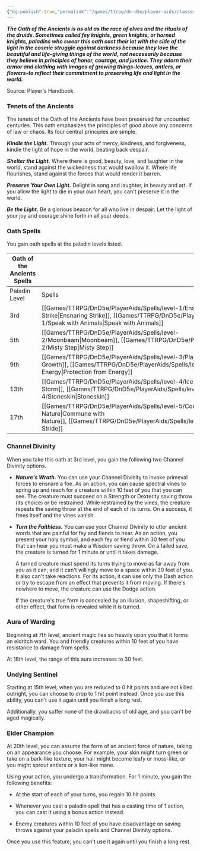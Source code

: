```yaml
---
{"dg-publish":true,"permalink":"/games/ttrpg/dn-d5e/player-aids/classes/class-specialisations/paladin-oath-of-ancients/","tags":["Sub-Class","TTRPG/DND/5e"],"noteIcon":""}
---
```



**_The Oath of the Ancients is as old as the race of elves and the rituals of the druids. Sometimes called fey knights, green knights, or horned knights, paladins who swear this oath cast their lot with the side of the light in the cosmic struggle against darkness because they love the beautiful and life-giving things of the world, not necessarily because they believe in principles of honor, courage, and justice. They adorn their armor and clothing with images of growing things-leaves, antlers, or flowers-to reflect their commitment to preserving life and light in the world._**

Source: Player's Handbook

### Tenets of the Ancients

The tenets of the Oath of the Ancients have been preserved for uncounted centuries. This oath emphasizes the principles of good above any concerns of law or chaos. Its four central principles are simple.

**_Kindle the Light._** Through your acts of mercy, kindness, and forgiveness, kindle the light of hope in the world, beating back despair.

**_Shelter the Light._** Where there is good, beauty, love, and laughter in the world, stand against the wickedness that would swallow it. Where life flourishes, stand against the forces that would render it barren.

**_Preserve Your Own Light._** Delight in song and laughter, in beauty and art. If you allow the light to die in your own heart, you can't preserve it in the world.

**_Be the Light._** Be a glorious beacon for all who live in despair. Let the light of your joy and courage shine forth in all your deeds.

### Oath Spells

You gain oath spells at the paladin levels listed.

|Oath of the Ancients Spells|   |
|---|---|
|Paladin Level|Spells|
|3rd|[[Games/TTRPG/DnD5e/PlayerAids/Spells/level-1/Ensnaring Strike\|Ensnaring Strike]], [[Games/TTRPG/DnD5e/PlayerAids/Spells/level-1/Speak with Animals\|Speak with Animals]]|
|5th|[[Games/TTRPG/DnD5e/PlayerAids/Spells/level-2/Moonbeam\|Moonbeam]], [[Games/TTRPG/DnD5e/PlayerAids/Spells/level-2/Misty Step\|Misty Step]]|
|9th|[[Games/TTRPG/DnD5e/PlayerAids/Spells/level-3/Plant Growth\|Plant Growth]], [[Games/TTRPG/DnD5e/PlayerAids/Spells/level-3/Protection from Energy\|Protection from Energy]]|
|13th|[[Games/TTRPG/DnD5e/PlayerAids/Spells/level-4/Ice Storm\|Ice Storm]], [[Games/TTRPG/DnD5e/PlayerAids/Spells/level-4/Stoneskin\|Stoneskin]]|
|17th|[[Games/TTRPG/DnD5e/PlayerAids/Spells/level-5/Commune with Nature\|Commune with Nature]], [[Games/TTRPG/DnD5e/PlayerAids/Spells/level-5/Tree Stride\|Tree Stride]]|

### Channel Divinity

When you take this oath at 3rd level, you gain the following two Channel Divinity options.

- **_Nature's Wrath._** You can use your Channel Divinity to invoke primeval forces to ensnare a foe. As an action, you can cause spectral vines to spring up and reach for a creature within 10 feet of you that you can see. The creature must succeed on a Strength or Dexterity saving throw (its choice) or be restrained. While restrained by the vines, the creature repeats the saving throw at the end of each of its turns. On a success, it frees itself and the vines vanish.

- **_Turn the Faithless._** You can use your Channel Divinity to utter ancient words that are painful for fey and fiends to hear. As an action, you present your holy symbol, and each fey or fiend within 30 feet of you that can hear you must make a Wisdom saving throw. On a failed save, the creature is turned for 1 minute or until it takes damage.  
      
    A turned creature must spend its turns trying to move as far away from you as it can, and it can't willingly move to a space within 30 feet of you. It also can't take reactions. For its action, it can use only the Dash action or try to escape from an effect that prevents it from moving. If there's nowhere to move, the creature can use the Dodge action.  
      
    If the creature's true form is concealed by an illusion, shapeshifting, or other effect, that form is revealed while it is turned.

### Aura of Warding

Beginning at 7th level, ancient magic lies so heavily upon you that it forms an eldritch ward. You and friendly creatures within 10 feet of you have resistance to damage from spells.

At 18th level, the range of this aura increases to 30 feet.

### Undying Sentinel

Starting at 15th level, when you are reduced to 0 hit points and are not killed outright, you can choose to drop to 1 hit point instead. Once you use this ability, you can't use it again until you finish a long rest.

Additionally, you suffer none of the drawbacks of old age, and you can't be aged magically.

### Elder Champion

At 20th level, you can assume the form of an ancient force of nature, taking on an appearance you choose. For example, your skin might turn green or take on a bark-like texture, your hair might become leafy or moss-like, or you might sprout antlers or a lion-like mane.

Using your action, you undergo a transformation. For 1 minute, you gain the following benefits:

- At the start of each of your turns, you regain 10 hit points.

- Whenever you cast a paladin spell that has a casting time of 1 action, you can cast it using a bonus action instead.

- Enemy creatures within 10 feet of you have disadvantage on saving throws against your paladin spells and Channel Divinity options.

Once you use this feature, you can't use it again until you finish a long rest.
